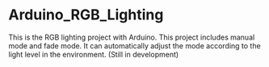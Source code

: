 # Arduino_RGB_Lighting
This is the RGB lighting project with Arduino.
This project includes manual mode and fade mode. It can automatically adjust the mode according to the light level in the environment.
(Still in development)
